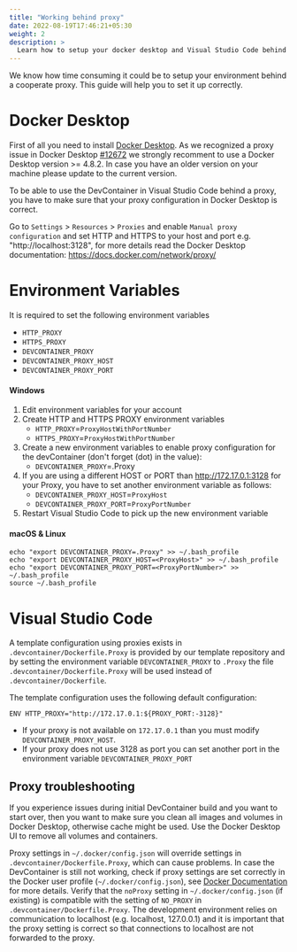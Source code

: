 ```yaml
---
title: "Working behind proxy"
date: 2022-08-19T17:46:21+05:30
weight: 2
description: >
  Learn how to setup your docker desktop and Visual Studio Code behind a coorperate proxy.
---
```


We know how time consuming it could be to setup your environment behind a cooperate proxy. This guide will help you to set it up correctly.

# Docker Desktop

First of all you need to install [Docker Desktop](https://www.docker.com/get-started/). As we recognized a proxy issue in Docker Desktop [#12672](https://github.com/docker/for-win/issues/12672) we strongly recomment to use a Docker Desktop version >= 4.8.2. In case you have an older version on your machine please update to the current version.

To be able to use the DevContainer in Visual Studio Code behind a proxy, you have to make sure that your proxy configuration in Docker Desktop is correct. 

Go to `Settings` > `Resources` > `Proxies` and enable `Manual proxy configuration` and set HTTP and HTTPS to your host and port e.g. "http://localhost:3128", for more details read the Docker Desktop documentation: https://docs.docker.com/network/proxy/

# Environment Variables

It is required to set the following environment variables
- `HTTP_PROXY`
- `HTTPS_PROXY`
- `DEVCONTAINER_PROXY`
- `DEVCONTAINER_PROXY_HOST`
- `DEVCONTAINER_PROXY_PORT`

#### Windows

1. Edit environment variables for your account
2. Create HTTP and HTTPS PROXY environment variables 
   - `HTTP_PROXY`=`ProxyHostWithPortNumber`
   - `HTTPS_PROXY`=`ProxyHostWithPortNumber`
2. Create a new environment variables to enable proxy configuration for the devContainer (don't forget (dot) in the value):
   - `DEVCONTAINER_PROXY`=.Proxy
3. If you are using a different HOST or PORT than http://172.17.0.1:3128 for your Proxy, you have to set another environment variable as follows:
   - `DEVCONTAINER_PROXY_HOST`=`ProxyHost`
   - `DEVCONTAINER_PROXY_PORT`=`ProxyPortNumber`
4. Restart Visual Studio Code to pick up the new environment variable

#### macOS & Linux

```
echo "export DEVCONTAINER_PROXY=.Proxy" >> ~/.bash_profile
echo "export DEVCONTAINER_PROXY_HOST=<ProxyHost>" >> ~/.bash_profile
echo "export DEVCONTAINER_PROXY_PORT=<ProxyPortNumber>" >> ~/.bash_profile
source ~/.bash_profile
```


# Visual Studio Code

A template configuration using proxies exists in `.devcontainer/Dockerfile.Proxy` is provided by our template repository and by setting the environment variable `DEVCONTAINER_PROXY` to `.Proxy` the file
`.devcontainer/Dockerfile.Proxy` will be used instead of `.devcontainer/Dockerfile`.

The template configuration uses the following default configuration:

```
ENV HTTP_PROXY="http://172.17.0.1:${PROXY_PORT:-3128}"
```

- If your proxy is not available on `172.17.0.1` than you must modify `DEVCONTAINER_PROXY_HOST`.
- If your proxy does not use 3128 as port you can set another port in the environment variable `DEVCONTAINER_PROXY_PORT`



## Proxy troubleshooting

If you experience issues during initial DevContainer build and you want to start over, then you want to make sure you clean all images and volumes in Docker Desktop, otherwise cache might be used. Use the Docker Desktop UI to remove all volumes and containers.

Proxy settings in `~/.docker/config.json` will override settings in `.devcontainer/Dockerfile.Proxy`, which can cause problems.
In case the DevContainer is still not working, check if proxy settings are set correctly in the Docker user profile (`~/.docker/config.json`), see [Docker Documentation](https://docs.docker.com/network/proxy/) for more details.
Verify that the `noProxy` setting in `~/.docker/config.json` (if existing) is compatible with the setting of `NO_PROXY` in `.devcontainer/Dockerfile.Proxy`.
The development environment relies on communication to localhost (e.g. localhost, 127.0.0.1) and it is important that the proxy setting is correct so that connections to localhost are not forwarded to the proxy.

